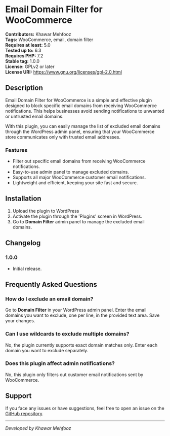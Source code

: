 # Email Domain Filter for WooCommerce

**Contributors:** Khawar Mehfooz  
**Tags:** WooCommerce, email, domain filter  
**Requires at least:** 5.0  
**Tested up to:** 6.3  
**Requires PHP:** 7.2  
**Stable tag:** 1.0.0  
**License:** GPLv2 or later  
**License URI:** https://www.gnu.org/licenses/gpl-2.0.html

## Description

Email Domain Filter for WooCommerce is a simple and effective plugin designed to block specific email domains from receiving WooCommerce notifications. This helps businesses avoid sending notifications to unwanted or untrusted email domains.

With this plugin, you can easily manage the list of excluded email domains through the WordPress admin panel, ensuring that your WooCommerce store communicates only with trusted email addresses.

### Features

- Filter out specific email domains from receiving WooCommerce notifications.
- Easy-to-use admin panel to manage excluded domains.
- Supports all major WooCommerce customer email notifications.
- Lightweight and efficient, keeping your site fast and secure.

## Installation

1. Upload the plugin to WordPress
2. Activate the plugin through the 'Plugins' screen in WordPress.
3. Go to **Domain Filter** admin panel to manage the excluded email domains.

## Changelog

### 1.0.0
- Initial release.

## Frequently Asked Questions

### How do I exclude an email domain?

Go to **Domain Filter** in your WordPress admin panel. Enter the email domains you want to exclude, one per line, in the provided text area. Save your changes.

### Can I use wildcards to exclude multiple domains?

No, the plugin currently supports exact domain matches only. Enter each domain you want to exclude separately.

### Does this plugin affect admin notifications?

No, this plugin only filters out customer email notifications sent by WooCommerce.

## Support

If you face any issues or have suggestions, feel free to open an issue on the [GitHub repository](https://github.com/KhawarMehfooz/edf/issues).


---

*Developed by Khawar Mehfooz*
